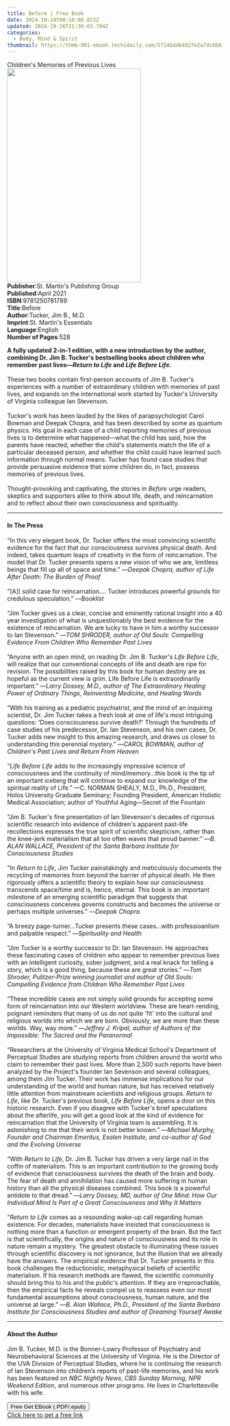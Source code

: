 ```yaml
---
title: Before | Free Book
date: 2024-10-24T00:10:08.872Z
updated: 2024-10-26T21:36:03.794Z
categories:
  - Body, Mind & Spirit
thumbnail: https://thmb-001-ebook.techidaily.com/5714bdd64027e2a7dc6b6158ea108639c984788db7cdf61692dea382ef2f9fa5.jpg
---
```

<main id="book-container">
  <div class="flex flex-col">
    <div class="book-brief flex-1 py-6 px-4 sm:p-6 md:py-10 md:px-8">
      <!-- brief-->
      <div class="book-brief-main">Children's Memories of Previous Lives</div>
    </div>
    <div
      class="book-meta-info flex-1 grid gap-4 col-start-1 col-end-3 row-start-1 sm:mb-6 sm:grid-cols-4 lg:gap-6 lg:col-start-2 lg:row-end-6 lg:row-span-6 lg:mb-0"
    >
      <div
        class="book-meta-info-left place-content-center mt-4 p-4 text-sm leading-6 col-start-2 col-span-2 dark:text-slate-400"
      >
        <img
          class="w-full h-500 object-cover rounded-lg sm:h-255 sm:col-span-2 lg:col-span-full"
          src="https://img-001-ebook.techidaily.com/137bebfc116a0cdbeb5213d6a6af5e8147227a099a2d0b2787310f1e27b8faea.jpg"
          alt=""
          width="312"
          height="500"
        />
      </div>
      <div
        class="book-meta-info-right mt-2 col-start-1 row-start-2 col-span-3 self-center"
      >
        <!-- meta data  -->
        <div class="flex flex-col px-4 md:px-8">
          <div class="flex-1">
            <strong>Publisher</strong>:<span class="px-2"
              >St. Martin&#39;s Publishing Group</span
            >
          </div>
          <div class="flex-1">
            <strong>Published</strong>:<span class="px-2">April 2021</span>
          </div>
          <div class="flex-1">
            <strong>ISBN</strong>:<span class="px-2">9781250781789</span>
          </div>
          <div class="flex-1">
            <strong>Title</strong>:<span class="px-2">Before</span>
          </div>
          <div class="flex-1">
            <strong>Author</strong>:<span class="px-2"
              >Tucker, Jim B., M.D.</span
            >
          </div>
          <div class="flex-1">
            <strong>Imprint</strong>:<span class="px-2"
              >St. Martin&#39;s Essentials</span
            >
          </div>
          <div class="flex-1">
            <strong>Language</strong>:<span class="px-2">English</span>
          </div>
          <div class="flex-1">
            <strong>Number of Pages</strong>:<span class="px-2">528</span>
          </div>
        </div>
      </div>
    </div>
    <div class="book-description flex-1 py-6 px-4 sm:p-6 md:py-10 md:px-8">
      <div class="book-description-main">
        <div accordion-content="" id="description">
          <p>
            <b
              >A fully updated 2-in-1 edition, with a new introduction by the
              author, combining Dr. Jim B. Tucker's bestselling books about
              children who remember past lives—<i>Return to Life</i> and
              <i>Life Before Life.</i></b
            ><br /><br />
            These two books contain first-person accounts of Jim B. Tucker's
            experiences with a number of extraordinary children with memories of
            past lives, and expands on the international work started by
            Tucker's University of Virginia colleague Ian Stevenson.<br /><br />
            Tucker's work has been lauded by the likes of parapsychologist Carol
            Bowman and Deepak Chopra, and has been described by some as quantum
            physics. His goal in each case of a child reporting memories of
            previous lives is to determine what happened—what the child has
            said, how the parents have reacted, whether the child's statements
            match the life of a particular deceased person, and whether the
            child could have learned such information through normal means.
            Tucker has found case studies that provide persuasive evidence that
            some children do, in fact, possess memories of previous lives.<br /><br />
            Thought-provoking and captivating, the stories in <i>Before</i> urge
            readers, skeptics and supporters alike to think about life, death,
            and reincarnation and to reflect about their own consciousness and
            spirituality.
          </p>
        </div>
        <div class="accordion-fader"></div>
      </div>
    </div>
    <div class="book-excerpts flex-1 py-6 px-4 sm:p-6 md:py-10 md:px-8">
      <!-- excerpts-->
      <div class="book-excerpts-main">
        <hr />
        <h4 class="placeholder placeholder-heading">
          <span>In The Press</span>
        </h4>
        <p></p>
        <p>
          “In this very elegant book, Dr. Tucker offers the most convincing
          scientific evidence for the fact that our consciousness survives
          physical death. And indeed, takes quantum leaps of creativity in the
          form of reincarnation. The model that Dr. Tucker presents opens a new
          vision of who we are, limitless beings that fill up all of space and
          time.” —<i
            >Deepak Chopra, author of Life After Death: The Burden of Proof</i
          ><br /><br />“[A][ solid case for reincarnation…. Tucker introduces
          powerful grounds for credulous speculation.” —<i>Booklist</i
          ><br /><br />“Jim Tucker gives us a clear, concise and eminently
          rational insight into a 40 year investigation of what is
          unquestionably the best evidence for the existence of reincarnation.
          We are lucky to have in him a worthy successor to Ian Stevenson.” —<i
            >TOM SHRODER, author of Old Souls: Compelling Evidence From Children
            Who Remember Past Lives</i
          ><br /><br />“Anyone with an open mind, on reading Dr. Jim B.
          Tucker's<i> Life Before Life</i>, will realize that our conventional
          concepts of life and death are ripe for revision. The possibilities
          raised by this book for human destiny are as hopeful as the current
          view is grim. Life Before Life is extraordinarily important.” —<i
            >Larry Dossey, M.D., author of The Extraordinary Healing Power of
            Ordinary Things, Reinventing Medicine, and Healing Words</i
          ><br /><br />“With his training as a pediatric psychiatrist, and the
          mind of an inquiring scientist, Dr. Jim Tucker takes a fresh look at
          one of life's most intriguing questions: 'Does consciousness survive
          death?' Through the hundreds of case studies of his predecessor, Dr.
          Ian Stevenson, and his own cases, Dr. Tucker adds new insight to this
          amazing research, and draws us closer to understanding this perennial
          mystery.” —<i
            >CAROL BOWMAN, author of Children's Past Lives and Return From
            Heaven</i
          ><br /><br />“<i>Life Before Life</i> adds to the increasingly
          impressive science of consciousness and the continuity of
          mind/memory…this book is the tip of an important iceberg that will
          continue to expand our knowledge of the spiritual reality of Life.”
          —C. NORMAN SHEALY, M.D., Ph.D., President, Holos University Graduate
          Seminary; Founding President, American Holistic Medical Association;
          author of Youthful Aging—Secret of the Fountain<br /><br />“Jim B.
          Tucker's fine presentation of Ian Stevenson's decades of rigorous
          scientific research into evidence of children's apparent past-life
          recollections expresses the true spirit of scientific skepticism,
          rather than the knee-jerk materialism that all too often waves that
          proud banner.” —<i
            >B. ALAN WALLACE, President of the Santa Barbara Institute for
            Consciousness Studies<br /><br
          /></i>
          “In <i>Return to Life</i>, Jim Tucker painstakingly and meticulously
          documents the recycling of memories from beyond the barrier of
          physical death. He then rigorously offers a scientific theory to
          explain how our consciousness transcends space/time and is, hence,
          eternal. This book is an important milestone of an emerging scientific
          paradigm that suggests that consciousness conceives governs constructs
          and becomes the universe or perhaps multiple universes.” —<i
            >Deepak Chopra</i
          ><br /><br />“A breezy page-turner...Tucker presents these
          cases...with professioanlism and palpable respect.” —<i
            >Spirituality and Health</i
          ><br /><br />“Jim Tucker is a worthy successor to Dr. Ian Stevenson.
          He approaches these fascinating cases of children who appear to
          remember previous lives with an intelligent curiosity, sober judgment,
          and a real knack for telling a story, which is a good thing, because
          these are great stories.” —<i
            >Tom Shroder, Pulitzer-Prize winning journalist and author of Old
            Souls: Compelling Evidence from Children Who Remember Past Lives</i
          ><br /><br />“These incredible cases are not simply solid grounds for
          accepting some form of reincarnation into our Western worldview. These
          are heart-rending, poignant reminders that many of us do not quite
          'fit' into the cultural and religious worlds into which we are born.
          Obviously, we are more than these worlds. Way, way more.” —<i
            >Jeffrey J. Kripal, author of Authors of the Impossible: The Sacred
            and the Paranormal</i
          ><br /><br />“Researchers at the University of Virginia Medical
          School's Department of Perceptual Studies are studying reports from
          children around the world who claim to remember their past lives. More
          than 2,500 such reports have been analyzed by the Project's founder
          Ian Sevenson and several colleagues, among them Jim Tucker. Their work
          has immense implications for our understanding of the world and human
          nature, but has received relatively little attention from mainstream
          scientists and religious groups. <i>Return to Life</i>, like Dr.
          Tucker's previous book, <i>Life Before Life</i>, opens a door on this
          historic research. Even if you disagree with Tucker's brief
          speculations about the afterlife, you will get a good look at the kind
          of evidence for reincarnation that the University of Virginia team is
          assembling. It is astonishing to me that their work is not better
          known.” —<i
            >Michael Murphy, Founder and Chairman Emeritus, Esalen Institute,
            and co-author of God and the Evolving Universe</i
          ><br /><br />“With <i>Return to Life</i>, Dr. Jim B. Tucker has driven
          a very large nail in the coffin of materialism. This is an important
          contribution to the growing body of evidence that consciousness
          survives the death of the brain and body. The fear of death and
          annihilation has caused more suffering in human history than all the
          physical diseases combined. This book is a powerful antidote to that
          dread.” —<i
            >Larry Dossey, MD, author of One Mind: How Our Individual Mind Is
            Part of a Great Consciousness and Why It Matters</i
          ><br /><br />“<i>Return to Life </i>comes as a resounding wake-up call
          regarding human existence. For decades, materialists have insisted
          that consciousness is nothing more than a function or emergent
          property of the brain. But the fact is that scientifically, the
          origins and nature of consciousness and its role in nature remain a
          mystery. The greatest obstacle to illuminating these issues through
          scientific discovery is not ignorance, but the illusion that we
          already have the answers. The empirical evidence that Dr. Tucker
          presents in this book challenges the reductionistic, metaphysical
          beliefs of scientific materialism. If his research methods are flawed,
          the scientific community should bring this to his and the public's
          attention. If they are irreproachable, then the empirical facts he
          reveals compel us to reassess even our most fundamental assumptions
          about consciousness, human nature, and the universe at large.” —<i
            >B. Alan Wallace, Ph.D., President of the Santa Barbara Institute
            for Consciousness Studies and author of Dreaming Yourself Awake</i
          >
        </p>
        <p></p>
      </div>
    </div>
    <div class="book-about-author flex-1 py-6 px-4 sm:p-6 md:py-10 md:px-8">
      <!-- about author-->
      <div class="book-main-author-main">
        <hr />
        <h4 class="placeholder placeholder-heading">
          <span>About the Author</span>
        </h4>
        <p>
          Jim B. Tucker, M.D. is the Bonner-Lowry Professor of Psychiatry and
          Neurobehavioral Sciences at the University of Virginia. He is the
          Director of the UVA Division of Perceptual Studies, where he is
          continuing the research of Ian Stevenson into children’s reports of
          past-life memories, and his work has been featured on
          <i>NBC Nightly News</i>, <i>CBS Sunday Morning</i>,
          <i>NPR Weekend Edition</i>, and numerous other programs. He lives in
          Charlottesville with his wife.
        </p>
      </div>
    </div>
    <div class="book-free-get flex-1 py-6 px-4 sm:p-6 md:py-10 md:px-8">
      <button
        id="btn-free-get"
        class="bg-blue-500 hover:bg-blue-700 text-white font-bold py-2 px-4 rounded"
      >
        Free Get EBook (.PDF/.epub)
      </button>
      <div id="countdown-display" class="px-2 text-lg mt-2"></div>
      <a
        id="free-link"
        class="hidden bg-blue-500 hover:bg-blue-700 text-white font-bold py-2 px-4 rounded"
        href="https://www.ebooks.com/en-us/book/210028092/before/tucker-jim-b-m-d/"
        target="_blank"
        >Click here to get a free link</a
      >
    </div>
    <script>
      let countdownTime = 0;
      let countdownInterval = null;
      document
        .getElementById('btn-free-get')
        .addEventListener('click', startCountdown);
      function startCountdown() {
        countdownTime = new Date().getTime() + 60000 * 3;
        countdownInterval = setInterval(updateCountdown, 1000);
        document.getElementById('btn-free-get').disabled = true;
        document
          .getElementById('btn-free-get')
          .classList.add('bg-gray-500', 'cursor-not-allowed');
      }
      function updateCountdown() {
        let currentTime = new Date().getTime();
        let timeLeft = countdownTime - currentTime;
        let secondsLeft = Math.floor(timeLeft / 1000);
        document.getElementById('countdown-display').innerHTML =
          `Remaining time: ${secondsLeft} seconds.`;
        if (secondsLeft <= 0) {
          clearInterval(countdownInterval);
          document.getElementById('btn-free-get').classList.add('hidden');
          document.getElementById('free-link').classList.remove('hidden');
          document.getElementById('countdown-display').innerHTML = '';
        }
      }
    </script>
  </div>
</main>

<ins class="adsbygoogle"
      style="display:block"
      data-ad-client="ca-pub-7571918770474297"
      data-ad-slot="8358498916"
      data-ad-format="auto"
      data-full-width-responsive="true"></ins>
    